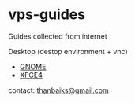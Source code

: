 # vps-guides

Guides collected from internet

Desktop (destop environment + vnc)
* [GNOME](desktop/gnome.md)
* [XFCE4](desktop/xfce4.md)

contact: [thanbaiks@gmail.com](mailto:thanbaiks@gmail.com)

